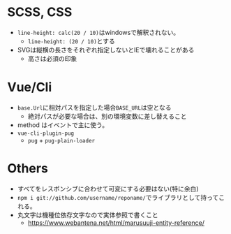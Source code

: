 # SCSS, CSS
- `line-height: calc(20 / 10)`はwindowsで解釈されない。
  - `line-height: (20 / 10)`とする
- SVGは縦横の長さをそれぞれ指定しないとIEで壊れることがある
  - 高さは必須の印象
# Vue/Cli
- `base.Url`に相対パスを指定した場合`BASE_URL`は空となる
  - 絶対パスが必要な場合は、別の環境変数に差し替えること
- method はイベントで主に使う。
- `vue-cli-plugin-pug`
  - `pug` + `pug-plain-loader`
# Others
- すべてをレスポンシブに合わせて可変にする必要はない(特に余白)
- `npm i git://github.com/username/reponame/`でライブラリとして持ってこれる。
- 丸文字は機種位依存文字なので実体参照で書くこと
  - https://www.webantena.net/html/marusuuji-entity-reference/
